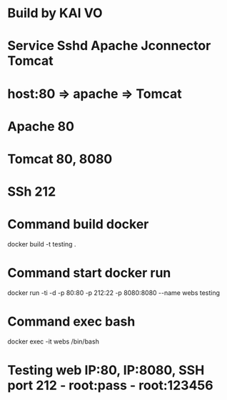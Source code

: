 # Build by KAI VO
# Service Sshd Apache Jconnector Tomcat 
# host:80 => apache => Tomcat
# Apache 80
# Tomcat 80, 8080
# SSh 212

# Command build docker
docker build -t testing .

# Command start docker run
docker run -ti -d -p 80:80 -p 212:22 -p 8080:8080 --name webs testing

# Command exec bash 
docker exec -it webs /bin/bash

# Testing web IP:80, IP:8080, SSH port 212 - root:pass - root:123456